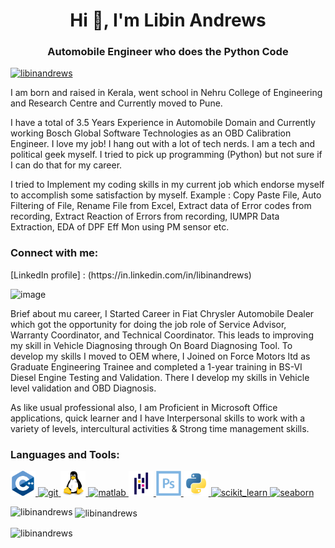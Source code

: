 <h1 align="center">Hi 👋, I'm Libin Andrews</h1>
<h3 align="center">Automobile Engineer who does the Python Code</h3>

<p align="left"> <a href="https://github.com/ryo-ma/github-profile-trophy"><img src="https://github-profile-trophy.vercel.app/?username=libinandrews" alt="libinandrews" /></a> </p>


I am born and raised in Kerala, went school in Nehru College of Engineering and Research Centre and Currently moved to Pune.

I have a total of 3.5 Years Experience in Automobile Domain and Currently working Bosch Global Software Technologies as an OBD Calibration Engineer. I love my job! I hang out with a lot of tech nerds. I am a tech and political geek myself. I tried to pick up programming (Python) but not sure if I can do that for my career.

I tried to Implement my coding skills in my current job which endorse myself to accomplish some satisfaction by myself. Example : Copy Paste File, Auto Filtering of File, Rename File from Excel, Extract data of Error codes from recording, Extract Reaction of Errors from recording, IUMPR Data Extraction, EDA of DPF Eff Mon using PM sensor etc.

<h3 align="left">Connect with me:</h3>  [LinkedIn profile] : (https://in.linkedin.com/in/libinandrews)
<p align="left">
</p>

![image](https://user-images.githubusercontent.com/40682955/180602448-ee8a7fc4-280b-44ee-b4ec-405d335634aa.png)


Brief about mu career, I Started Career in Fiat Chrysler Automobile Dealer which got the opportunity for doing the job role of Service Advisor, Warranty Coordinator, and Technical Coordinator. This leads to improving my skill in Vehicle Diagnosing through On Board Diagnosing Tool. To develop my skills I moved to OEM where, I Joined on Force Motors ltd as Graduate Engineering Trainee and completed a 1-year training in BS-VI Diesel Engine Testing and Validation. There I develop my skills in Vehicle level validation and OBD Diagnosis.

As like usual professional also, I am Proficient in Microsoft Office applications, quick learner and I have Interpersonal skills to work with a variety of levels, intercultural activities & Strong time management skills.

<h3 align="left">Languages and Tools:</h3>
<p align="left"> <a href="https://www.w3schools.com/cpp/" target="_blank" rel="noreferrer"> <img src="https://raw.githubusercontent.com/devicons/devicon/master/icons/cplusplus/cplusplus-original.svg" alt="cplusplus" width="40" height="40"/> </a> <a href="https://git-scm.com/" target="_blank" rel="noreferrer"> <img src="https://www.vectorlogo.zone/logos/git-scm/git-scm-icon.svg" alt="git" width="40" height="40"/> </a> <a href="https://www.linux.org/" target="_blank" rel="noreferrer"> <img src="https://raw.githubusercontent.com/devicons/devicon/master/icons/linux/linux-original.svg" alt="linux" width="40" height="40"/> </a> <a href="https://www.mathworks.com/" target="_blank" rel="noreferrer"> <img src="https://upload.wikimedia.org/wikipedia/commons/2/21/Matlab_Logo.png" alt="matlab" width="40" height="40"/> </a> <a href="https://pandas.pydata.org/" target="_blank" rel="noreferrer"> <img src="https://raw.githubusercontent.com/devicons/devicon/2ae2a900d2f041da66e950e4d48052658d850630/icons/pandas/pandas-original.svg" alt="pandas" width="40" height="40"/> </a> <a href="https://www.photoshop.com/en" target="_blank" rel="noreferrer"> <img src="https://raw.githubusercontent.com/devicons/devicon/master/icons/photoshop/photoshop-line.svg" alt="photoshop" width="40" height="40"/> </a> <a href="https://www.python.org" target="_blank" rel="noreferrer"> <img src="https://raw.githubusercontent.com/devicons/devicon/master/icons/python/python-original.svg" alt="python" width="40" height="40"/> </a> <a href="https://scikit-learn.org/" target="_blank" rel="noreferrer"> <img src="https://upload.wikimedia.org/wikipedia/commons/0/05/Scikit_learn_logo_small.svg" alt="scikit_learn" width="40" height="40"/> </a> <a href="https://seaborn.pydata.org/" target="_blank" rel="noreferrer"> <img src="https://seaborn.pydata.org/_images/logo-mark-lightbg.svg" alt="seaborn" width="40" height="40"/> </a> </p>

<p><img align="left" src="https://github-readme-stats.vercel.app/api/top-langs?username=libinandrews&show_icons=true&locale=en&layout=compact" alt="libinandrews" /></p>

<p>&nbsp;<img align="center" src="https://github-readme-stats.vercel.app/api?username=libinandrews&show_icons=true&locale=en" alt="libinandrews" /></p>

<p><img align="center" src="https://github-readme-streak-stats.herokuapp.com/?user=libinandrews&" alt="libinandrews" /></p>

